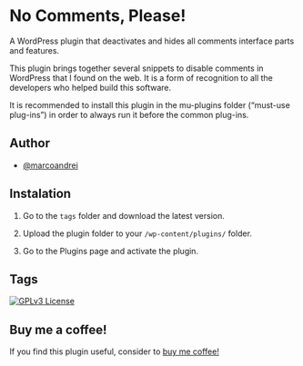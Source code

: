 
# No Comments, Please!

A WordPress plugin that deactivates and hides all comments interface parts and features.

This plugin brings together several snippets to disable comments in WordPress that I found on the web. It is a form of recognition to all the developers who helped build this software.

It is recommended to install this plugin in the mu-plugins folder (“must-use plug-ins”) in order to always run it before the common plug-ins.


## Author

- [@marcoandrei](https://www.github.com/marcoandrei)


## Instalation

1. Go to the `tags` folder and download the latest version.

2. Upload the plugin folder to your `/wp-content/plugins/` folder.

3. Go to the Plugins page and activate the plugin.

## Tags

[![GPLv3 License](https://img.shields.io/badge/License-GPL%20v2-yellow.svg)](https://opensource.org/licenses/)


## Buy me a coffee!

If you find this plugin useful, consider to [buy me coffee!](https://ko-fi.com/marcoandrei)